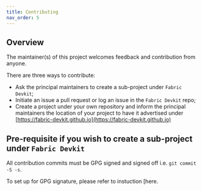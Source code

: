```yaml
---
title: Contributing
nav_order: 5
---
```


## Overview

The maintainer(s) of this project welcomes feedback and contribution from anyone.

There are three ways to contribute:

* Ask the principal maintainers to create a sub-project under `Fabric Devkit`;
* Initiate an issue a pull request or log an issue in the `Fabric Devkit` repo;
* Create a project under your own repository and inform the principal maintainers the location of your project to have it advertised under [https://fabric-devkit.github.io](https://fabric-devkit.github.io)

## Pre-requisite if you wish to create a sub-project under `Fabric Devkit`

All contribution commits must be GPG signed and signed off i.e. `git commit -S -s`.

To set up for GPG signature, please refer to instuction [here[](https://help.github.com/en/articles/about-commit-signature-verification#gpg-commit-signature-verification).

